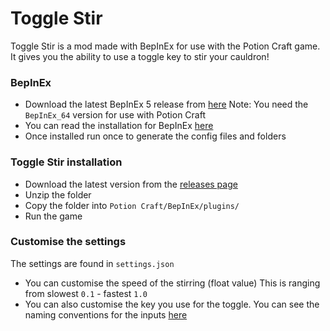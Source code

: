 # Toggle Stir
Toggle Stir is a mod made with BepInEx for use with the Potion Craft game. It gives you the ability to use a toggle key to stir your cauldron!

### BepInEx
- Download the latest BepInEx 5 release from [here](https://github.com/BepInEx/BepInEx/releases)
Note: You need the `BepInEx_64` version for use with Potion Craft
- You can read the installation for BepInEx [here](https://docs.bepinex.dev/articles/user_guide/installation/index.html)
- Once installed run once to generate the config files and folders

### Toggle Stir installation
- Download the latest version from the [releases page](https://github.com/MattDeDuck/ToggleStir/releases)
- Unzip the folder
- Copy the folder into `Potion Craft/BepInEx/plugins/`
- Run the game

### Customise the settings
The settings are found in `settings.json`
- You can customise the speed of the stirring (float value) This is ranging from slowest `0.1` - fastest `1.0`
- You can also customise the key you use for the toggle. You can see the naming conventions for the inputs [here](https://docs.unity3d.com/Manual/class-InputManager.html)